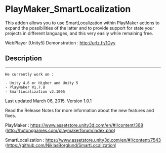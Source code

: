 PlayMaker_SmartLocalization
===========================


This addon allows you to use SmartLocalization within PlayMaker actions to expand the possibilities of the latter and to provide support for state your projects in different languages, and this very easily while remaining free.


WebPlayer (Unity5) Demonstration : http://urlz.fr/1Gyy


## Description
--------------

	He currently work on :

	- Unity 4.6 or Higher and Unity 5
	- PlayMaker V1.7.8
	- SmartLocalization v2.1005

	
	
Last updated March 06, 2015. Version 1.0.1


Read the Release Notes for more information about the new features and fixes.


PlayMaker : https://www.assetstore.unity3d.com/en/#!/content/368
(http://hutonggames.com/playmakerforum/index.php)

SmartLocalization : https://www.assetstore.unity3d.com/en/#!/content/7543
(https://github.com/NiklasBorglund/SmartLocalization) 
